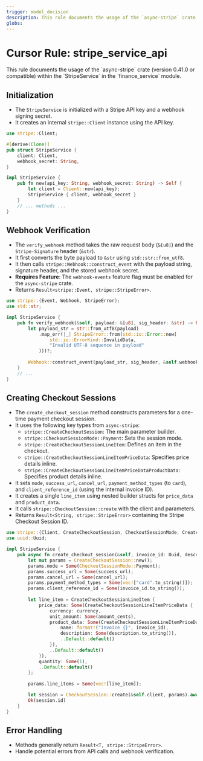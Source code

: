 ```yaml
---
trigger: model_decision
description: This rule documents the usage of the `async-stripe` crate (version 0.41.0 or compatible) within the `StripeService` in the `finance_service` module.
globs: 
---
```

# Cursor Rule: stripe_service_api

<context>
This rule documents the usage of the `async-stripe` crate (version 0.41.0 or compatible) within the `StripeService` in the `finance_service` module.
</context>

<rules>

## Initialization

- The `StripeService` is initialized with a Stripe API key and a webhook signing secret.
- It creates an internal `stripe::Client` instance using the API key.

```rust
use stripe::Client;

#[derive(Clone)]
pub struct StripeService {
    client: Client,
    webhook_secret: String,
}

impl StripeService {
    pub fn new(api_key: String, webhook_secret: String) -> Self {
        let client = Client::new(api_key);
        StripeService { client, webhook_secret }
    }
    // ... methods ...
}
```

## Webhook Verification

- The `verify_webhook` method takes the raw request body (`&[u8]`) and the `Stripe-Signature` header (`&str`).
- It first converts the byte payload to `&str` using `std::str::from_utf8`.
- It then calls `stripe::Webhook::construct_event` with the payload string, signature header, and the stored webhook secret.
- **Requires Feature**: The `webhook-events` feature flag must be enabled for the `async-stripe` crate.
- Returns `Result<stripe::Event, stripe::StripeError>`.

```rust
use stripe::{Event, Webhook, StripeError};
use std::str;

impl StripeService {
    pub fn verify_webhook(&self, payload: &[u8], sig_header: &str) -> Result<Event, StripeError> {
        let payload_str = str::from_utf8(payload)
            .map_err(|_| StripeError::from(std::io::Error::new(
                std::io::ErrorKind::InvalidData,
                "Invalid UTF-8 sequence in payload"
            )))?;
            
        Webhook::construct_event(payload_str, sig_header, &self.webhook_secret)
    }
    // ...
}
```
## Creating Checkout Sessions

- The `create_checkout_session` method constructs parameters for a one-time payment checkout session.
- It uses the following key types from `async-stripe`:
  - `stripe::CreateCheckoutSession`: The main parameter builder.
  - `stripe::CheckoutSessionMode::Payment`: Sets the session mode.
  - `stripe::CreateCheckoutSessionLineItem`: Defines an item in the checkout.
  - `stripe::CreateCheckoutSessionLineItemPriceData`: Specifies price details inline.
  - `stripe::CreateCheckoutSessionLineItemPriceDataProductData`: Specifies product details inline.
- It sets `mode`, `success_url`, `cancel_url`, `payment_method_types` (to `card`), and `client_reference_id` (using the internal invoice ID).
- It creates a single `line_item` using nested builder structs for `price_data` and `product_data`.
- It calls `stripe::CheckoutSession::create` with the client and parameters.
- Returns `Result<String, stripe::StripeError>` containing the Stripe Checkout Session ID.

```rust
use stripe::{Client, CreateCheckoutSession, CheckoutSessionMode, CreateCheckoutSessionLineItem, CreateCheckoutSessionLineItemPriceData, CreateCheckoutSessionLineItemPriceDataProductData, CheckoutSession, StripeError};
use uuid::Uuid;

impl StripeService {
    pub async fn create_checkout_session(&self, invoice_id: Uuid, description: &str, amount_cents: i64, currency: &str, success_url: &str, cancel_url: &str) -> Result<String, StripeError> {
        let mut params = CreateCheckoutSession::new();
        params.mode = Some(CheckoutSessionMode::Payment);
        params.success_url = Some(success_url);
        params.cancel_url = Some(cancel_url);
        params.payment_method_types = Some(vec!["card".to_string()]);
        params.client_reference_id = Some(invoice_id.to_string());
        
        let line_item = CreateCheckoutSessionLineItem {
            price_data: Some(CreateCheckoutSessionLineItemPriceData {
                currency: currency,
                unit_amount: Some(amount_cents),
                product_data: Some(CreateCheckoutSessionLineItemPriceDataProductData {
                    name: format!("Invoice {}", invoice_id),
                    description: Some(description.to_string()),
                    ..Default::default()
                }),
                ..Default::default()
            }),
            quantity: Some(1),
            ..Default::default()
        };
        
        params.line_items = Some(vec![line_item]);

        let session = CheckoutSession::create(&self.client, params).await?;
        Ok(session.id)
    }
}
```

## Error Handling

- Methods generally return `Result<T, stripe::StripeError>`.
- Handle potential errors from API calls and webhook verification.

</rules> 
